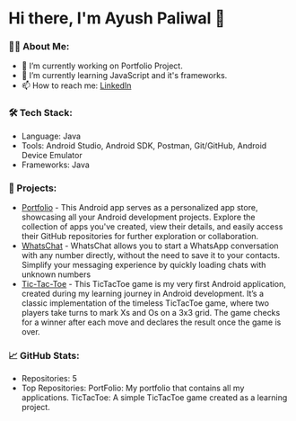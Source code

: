 # Hi there, I'm Ayush Paliwal 👋

### 👨‍💻 About Me:
- 🔭 I’m currently working on Portfolio Project.
- 🌱 I’m currently learning JavaScript and it's frameworks.
- 📫 How to reach me: [LinkedIn](https://www.linkedin.com/in/ayush-paliwal-358862227?utm_source=share&utm_campaign=share_via&utm_content=profile&utm_medium=android_app)

### 🛠 Tech Stack:
- Language: Java
- Tools: Android Studio, Android SDK, Postman, Git/GitHub, Android Device Emulator
- Frameworks: Java

### 🚀 Projects:
- [Portfolio](https://github.com/Ayushh2609/Portfolio.git) - This Android app serves as a personalized app store, showcasing all your Android development projects. Explore the collection of apps you've created, view their details, and easily access their GitHub repositories for further exploration or collaboration.
- [WhatsChat](https://github.com/Ayushh2609/WhatsChat.git) - WhatsChat allows you to start a WhatsApp conversation with any number directly, without the need to save it to your contacts. Simplify your messaging experience by quickly loading chats with unknown numbers
- [Tic-Tac-Toe](https://github.com/Ayushh2609/TicTacToe.git) - This TicTacToe game is my very first Android application, created during my learning journey in Android development. It’s a classic implementation of the timeless TicTacToe game, where two players take turns to mark Xs and Os on a 3x3 grid. The game checks for a winner after each move and declares the result once the game is over.

### 📈 GitHub Stats:
- Repositories: 5
- Top Repositories:
PortFolio: My portfolio that contains all my applications.
TicTacToe: A simple TicTacToe game created as a learning project.
